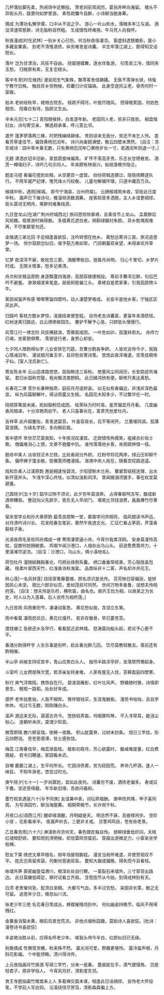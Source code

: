 <!-- { "loadSidebar": true } -->
几杯落肚脚先柔，热闹场中足懒投。 
贺老祠前常阅历，葛翁井畔向淹留。 
楼头不异街头月，路里何如梦里游。 
素性疏慵今且醉，小诗聊当脱身筹。 

偶成 
为薄功名懒学儒，口中从不说之乎。 
游心一片山和水，落魄多年江与湖。 
酒没滓渣常惹醉，诗无脂粉自然粗。 
生成情性终难挽，牛马凭人向我呼。 

秋夜漫成[时在武林] 
一别乡关心已伤，何当秋夜倍凄凉。 
窗虚斜透银蟾影，屋小多藏金粟香。 
到老不清惟酒债，纵穷难舍是诗囊。 
半生牢落江湖上，那得知交话短长。 

落叶 
岂为甘漂泊，风狂不自由。 
绕窗随蝶舞，逐水伴鱼游。 
句羡吴江冷，情同宋玉愁。 
归根原有素，无复恋枝头。 

客中冬至[时在维扬] 
漫说阳生气象殊，飘零客舍倍踌躇。 
无鱼不羡弹长铗，待兔宁教守旧株。 
触目异乡惊物候，检囊归计叹锱铢。 
此身空逐风尘老，骨肉何时一室娱。 

枯木 
老树经秋早，槎枒古院东。 
枝疏不碍月，叶脱尽随风。 
但得根荄固，何妨色相空。 
阳春应有待，指顾又生丛。 

辛未元旦[七十二] 
青阳随候转，白发逐年新。 
老固同人老，贫非只我贫。 
椒盘偕妇女，诗句寄交亲。 
懒逐趋承事，呼儿答比邻。 

遣怀 
篷茅寥落两三椽，时把残编结静缘。 
贵则谅来无我分，贫还不肯乞人怜。 
差看芳草逢佳节，偏效黄杨厄闰年。 
诗兴尚豪题满壁，敢云四壁未萧然。 
[自注：苏东坡诗：园中草木春无数，只有黄杨厄闰年〇黄杨岁长一寸，若遇闰年则退一寸。] 


无题 
潇洒衣冠半旧新，家尝蔬食味偏真。 
旷怀不羡高牙贵，乐志长甘陋巷贫。 
酒贳一樽偕妇子，诗吟几句示同人。 
年来颇有林泉兴，拟结渔樵作隐沦。 

题走马镫 
看徧花镫到处精，从空更匝一虚营。 
纷纷荷戟连镳过，隐隐扬鞭逐队行。 
不用军威严纪律，惟凭烽火巧权衡。 
儿童勿解循环理，只道中藏百万兵。 

缑城中秋，遇雨[缑城。 
即今宁海县，台州府属]。 
云拥缑城雨未收，官衙此日度中秋。 
漏声已下催诗句，檐溜频添数酒筹。 
座客知音多洒脱，主人乡谊更绸缪。 
街头莫讶无明月，乘醉何难秉烛游。 

九日登龙山[在湖广荆州府城西北] 
旅闷思除除甚艰，且乘佳节上龙山。 
孟嘉醉后风知趣，桓景游时祸得删。 
多插黄花遮白发，频斟绿醑衬朱颜。 
异乡胜境观难再，不尽峯巅誓勿还。 

金陵遇三弟北回 
手足相逢喜欲狂，沈吟转恨在他乡。 
离愁远寄诗三首，旅况追思梦一场。 
怜尔容颜岂似旧，嗟予筋力弗如常。 
门闾朝暮双亲望，未得承欢共草堂。 

忆梦 
夜深浑不寐，欹枕忽三更。 
酒醒寒依旧，镫昏月尚明。 
归心千里切，乡梦片时成。 
无限关情事，愁多记弗清。 

舟次和张督运原韵 
身逐飘蓬四海游，高朋容接便相投。 
尊前手舞浑忘醉，句后巴吟不避羞。 
渺渺烟波来笔底，层层舸舰徧江头。 
乘槎自是君家事，引我孤踪傍斗牛。 

客邸闻蛩声有感 
唧唧寒蛩四壁呜，动人凄楚梦难成。 
长安半是他乡客，宁独区区厌此声。 

归路吟 
客枕方酣乡梦惊，凌晨结束便登程。 
自怜老去诗囊富，更喜年来酒债轻。 
红树迷离归路远，白云缥缈故园生。 
蹇驴不解予心急，只顾低头慢慢行。 

风雪江行一律志险 
风狂横鼓浪，雪骤密成团。 
一叶危如卯，孤篷转若丸。 
舟师力已竭，坐客胆俱寒。 
羡彼徒行者，身劳心却安。 

七夕同人限韵得仙字 
儿女安排乞巧筵，吾曹分韵各争妍。 
人皆欢会怜今夕，我独心情减旧年。 
漫说银河垂玉宇，且将愁垒寄诗笺。 
悠悠此夜浑难遣，空羡佳期帝子仙。[室人沈氏新亡]。 

寄友陈永年 
云山迢递路悠悠，屈指睽违三易秋。 
绝塞风尘同阅历，长安踪迹共淹留。 
君归乡国称完璧，我尚飘流类野鸥。 
此日鳞鸿欣有便，聊修尺素达离愁。 

长春花二律 
羡尔长春种独奇，庭前月月逞娇姿。 
似无似有香偏远，非浅非深色最宜。 
纵为风霜聊解叶，得沾雨露又生枝。 
名园花木知多少，不过繁华在一时。 

绕砌穿篱放未阑，宛如脂粉捻成团。 
枯荣纵为时时易，鉴赏偏宜月月看。 
几度幽香风暗递，十分浓艳雨初干。 
老人只喜春长在，富贵凭他爱牡丹。 

吉祥草 
此卉超麈俗，青青透碧苔。 
叶虽容易长，花不等闲开。 
兰蕙堪同调，孤蒲莫浪猜。 
为缘名字好，多向眼前栽。 

客中感怀 
举世茫茫莫我知，十年旅况叹凄其。 
迂疏情性拘儒笑，褴褛衣衫俗士欺。 
傀儡难消心上恨，文章不救腹中饥。 
谁怜落落他乡客，肯把疏林借一枝。 

题舟中美人 
淡妆轻泛木兰桡，比处香闺分外娇。 
红粉夺将花两岸，绿云压却柳千条。 
偏呼婢子篷全敞，低嘱篙师橹漫摇。 
潋滟中央人宛在，随看空叹路途遥。 

戏和负美人过溪原韵 
邂逅相逢怅碧流，夕阳望断木兰舟。 
褰裳暂结枝连理，出水新开莲并头。 
乍浅乍深心共怯，似清似浊影同浮。 
曾闻嫂溺须援手，事在权宜莫避羞。 

己酉除夕[五十岁] 
韶华过隙不须论，此夕穷年莫浪奔。 
占得春联呵冻写，酿成新酒带糟吞。 
整冠向父先辞岁，索负无人早闭门。 
堪笑比邻钱浪费，轰轰爆竹尽黄昏。 

留余堂学业和孙大章原韵 
最羡良朋聚一堂，晨昏学问共相将。 
临风朗读书声远，对月清吟诗兴长。 
花发阳春生笔彩，藜然午夜透文光。 
汇征伫看占茅茹，芹藻香联桂子香。 

光溪夜雨毛圣佐同舟偶成一律 
寒雨凄霏逼小舟，今宵尔我类浮鸥。 
安身莫漫怜高枕，促膝何妨拥敝裘。 
鸡唱乍闻沙港口，人烟杂出乌山头。 
前途愈费篙师力，十里溪滩尽逆流。 
[自注：沙港口，乌山头，俱小溪地名]。 

荷包牡丹 
漫随姚魏殿春光，巧把丝绦倒系囊。 
绣口垂垂常结束，芳心隐隐盖包藏。 
枝柔叶翠西天竹，红浅香消秋海棠。 
品类纵非十二客，声名却许并花王。 

转心莲[一名风转莲] 
绕径穿篱藤蔓緾，顾名须识是讹传。 
芬芳映日容偏丽，旋转因风心未坚。 
貌比六郎亦似否，爱如茂叔可同然。 
世间万物多鱼鲁，误想夫怜相府莲。 
[自注：想夫怜是乐府，横吹笛，曲名也。南齐王俭为相，以庾杲之为长史，时人以为入莲幕。后人讹传为相府莲。] 


九日苦雨 
风雨重阳节，凄凄动客思。 
黄花愁似我，含泪立东篱。 

雨中看菊 
凄雨悲风日，黄花烂熳开。 
若非存傲骨，早已萎苍苔。 

渡钱塘江 
急欲还乡及早行，看看犹近武林城。 
怒涛莫向船头起，若论予心更不平。 

春酒分韵得杯字 
人生乐事是衔杯，趁此春光醉几回。 
饮尽莫教轻散去，尊前还有韵相催。 

半山亭 
岭峻支持叹苦辛，青山应笑白头人。 
独怜半路凉亭好，坐落颓然懒起身。 

斗室吟 
儿女攒居殊欠宽，若添亲友转身难。 
人家有屋无人住，苔藓盈庭四壁寒。 

秋行 
爽气浮南陌，携筇自在行。 
碧波涵雁影，红叶壮风声。 
野趣随时换，诗情即景生。 
眼观一路稻，处处好年成。 

感怀 
老年拙愈拙，人我不相侔。 
憔悴银钱买，生涯鬼魅偷。 
漫劳书咄咄，且自学休休。 
吃过亏无数，刚刚赚白头。 

溪声 
源远来无际，潺潺古共今。 
悠扬轻弄笛，呜咽骤鸣琴。 
不入寻常耳，能消尘俗心。 
连朝听未厌，莫谓少知音。 

微雪即晴 
滕六聊呈瑞，依稀一夜飘。 
积山犹露脊，过树未封条。 
旭日三竿挂，彤云四野消。 
苍苍恩德溥，贫士感弥饶。 

梅蕊 
江南春信早，梅蕊渐盈枝。 
瘦影初窥月，芳心欲露时。 
酸咸难度量，红白费猜疑。 
若令归鞭速，家园看未迟。 

自嘲 
鹿鹿江湖上，生平何所长。 
忙因诗债累，贫为砚田荒。 
养命几杯酒，逢人一味狂。 
不知年渐老，悠忽过时光。 

庚午除夕[七十一] 
一岁尚蹉跎，其如此夜何。 
诗囊穷不废，酒债老偏多。 
寿或征于蠢，坚还受得磨。 
年华新旧理，吾欲问羲和。 

墨竹祝宣遇皇六十[与予同庚] 
友谊兼中表，词坛夙唱酬。 
庚申欣共降，甲子喜同周。 
为写淇园竹，聊当海屋筹。 
相期荣晚节，长许祝千秋。 

月夜口占[调西江月] 
醒却缘酒醒，月明疑是天。 
明总然不寐，且披襟闲步。 
空阶小径 
，花影看来半。 
夜漏声听去，三更非关戒。 
旦警鸡鸣自，觉有些老景。 

乙丑春苦雨[六十六] 
淋漓弥月奈何天，春色蹉跎每自怜。 
弱柳绿垂低织闷，夭桃红褪暗舒妍。 
要知雨到清明候，却验雷鸣惊蛰前。 
穿屐出游微足力，小窗呆坐学枯禅。 

慰友下第 
绣虎文章早檀名，频年场屋阻鹏程。 
漫言当局怀难遣，并使旁观叹不平。 
姓氏岂真留夹袋，司衡何竟谢双盲。 
要知大器成偏晚，得失而今且看轻。 

咏墙外笋 
蒙密幽篁偪渭川，根深处处自行鞭。 
一茎裂石来墙外，三寸穿苔出路边。 
此日莫嫌低碍足，移时试看立齐肩。 
含苞抱节从今始，到得成林别有天。 

白须 
老景催何急，髭须白渐稠。 
大都亏气血，多半过穷愁。 
染固非长策，删之无可留。 
追思年少日，倏忽似川流。 

咏老少年三绝 
名花春日羡成丛，蜂蝶摧残顷刻中。 
何似幽姿持晚节，临风不用埽残红。 

金粟香消菊未黄，眼前风景觉荒凉。 
非他点缀秋园趣，莫助诗人喜欲狂。[杜诗：漫卷诗书喜欲狂] 

丰姿艳冶胜从前，应得名呼老少年。 
嗟我头颅今半白，红颜似旧已无缘。 

秋晚偶成 
性懒常贪睡，秋来殊不然。 
晨光洵可爱，野趣更堪怜。 
露冷蛩声咽，月斜花影偏。 
个中能领略，清兴得诗传。 

上元夜指画月竹换酒 
写得三竿竹，分来一瓮春。 
墨痕犹在手，酒气便侵唇。 
岂是轻君子，原非学俗人。 
今宵风月好，清影度东邻。 

育王寺题指画竹赠嵩来上人 
多载禅交面未谋，相逢此日话绸缪。 
自怜老大怀投笔，不学前人写白钩。 
沿溪绕径尽筼筜，清影森森徧上方。 
